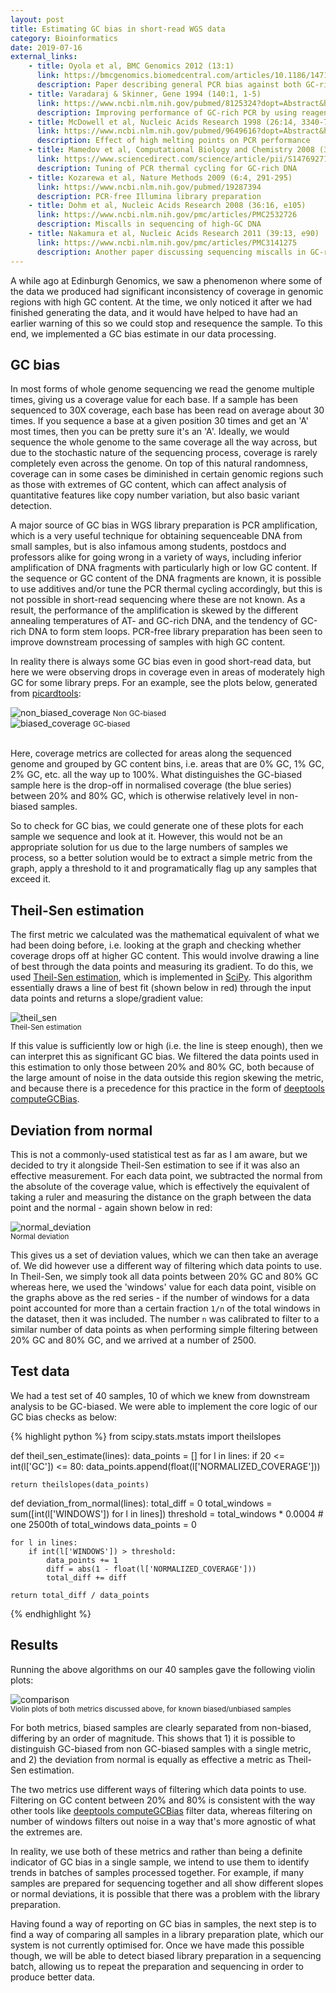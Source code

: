 ```yaml
---
layout: post
title: Estimating GC bias in short-read WGS data
category: Bioinformatics
date: 2019-07-16
external_links:
    - title: Oyola et al, BMC Genomics 2012 (13:1)
      link: https://bmcgenomics.biomedcentral.com/articles/10.1186/1471-2164-13-1
      description: Paper describing general PCR bias against both GC-rich and AT-rich DNA, and the solutions for them
    - title: Varadaraj & Skinner, Gene 1994 (140:1, 1-5)
      link: https://www.ncbi.nlm.nih.gov/pubmed/8125324?dopt=Abstract&holding=npg
      description: Improving performance of GC-rich PCR by using reagents to prevent formation of secondary structures
    - title: McDowell et al, Nucleic Acids Research 1998 (26:14, 3340-7)
      link: https://www.ncbi.nlm.nih.gov/pubmed/9649616?dopt=Abstract&holding=npg
      description: Effect of high melting points on PCR performance
    - title: Mamedov et al, Computational Biology and Chemistry 2008 (32:6)
      link: https://www.sciencedirect.com/science/article/pii/S1476927108000881
      description: Tuning of PCR thermal cycling for GC-rich DNA
    - title: Kozarewa et al, Nature Methods 2009 (6:4, 291-295)
      link: https://www.ncbi.nlm.nih.gov/pubmed/19287394
      description: PCR-free Illumina library preparation
    - title: Dohm et al, Nucleic Acids Research 2008 (36:16, e105)
      link: https://www.ncbi.nlm.nih.gov/pmc/articles/PMC2532726
      description: Miscalls in sequencing of high-GC DNA
    - title: Nakamura et al, Nucleic Acids Research 2011 (39:13, e90)
      link: https://www.ncbi.nlm.nih.gov/pmc/articles/PMC3141275
      description: Another paper discussing sequencing miscalls in GC-rich DNA
---
```


A while ago at Edinburgh Genomics, we saw a phenomenon where some of the data we produced had significant
inconsistency of coverage in genomic regions with high GC content. At the time, we only noticed it after we had
finished generating the data, and it would have helped to have had an earlier warning of this so we could stop and
resequence the sample. To this end, we implemented a GC bias estimate in our data processing.

## GC bias
In most forms of whole genome sequencing we read the genome multiple times, giving us a coverage value for each
base. If a sample has been sequenced to 30X coverage, each base has been read on average about 30 times. If you
sequence a base at a given position 30 times and get an 'A' most times, then you can be pretty sure it's an 'A'.
Ideally, we would sequence the whole genome to the same coverage all the way across, but due to the stochastic
nature of the sequencing process, coverage is rarely completely even across the genome. On top of this natural
randomness, coverage can in some cases be diminished in certain genomic regions such as those with extremes of GC
content, which can affect analysis of quantitative features like copy number variation, but also basic variant
detection.

A major source of GC bias in WGS library preparation is PCR amplification, which is a very useful technique for
obtaining sequenceable DNA from small samples, but is also infamous among students, postdocs and professors alike
for going wrong in a variety of ways, including inferior amplification of DNA fragments with particularly high or
low GC content. If the sequence or GC content of the DNA fragments are known, it is possible to use additives
and/or tune the PCR thermal cycling accordingly, but this is not possible in short-read sequencing where these are
not known. As a result, the performance of the amplification is skewed by the different annealing temperatures of
AT- and GC-rich DNA, and the tendency of GC-rich DNA to form stem loops. PCR-free library preparation has been
seen to improve downstream processing of samples with high GC content.

In reality there is always some GC bias even in good short-read data, but here we were observing drops in coverage
even in areas of moderately high GC for some library preps. For an example, see the plots below, generated from
[picardtools](http://broadinstitute.github.io/picard/command-line-overview.html#CollectGcBiasMetrics):

<div class="container" style="margin: 0; width: 100%;">
    <div class="row">
        <div class="col-sm-6">
            <img class="jpeg" src="/images/non_biased_coverage.jpg" alt="non_biased_coverage" />
            <small>Non GC-biased</small>
        </div>
        <div class="col-sm-6">
            <img class="jpeg" src="/images/biased_coverage.jpg" alt="biased_coverage" />
            <small>GC-biased</small>
        </div>
    </div>
</div>
<br/>

Here, coverage metrics are collected for areas along the sequenced genome and grouped by GC content bins, i.e.
areas that are 0% GC, 1% GC, 2% GC, etc. all the way up to 100%. What distinguishes the GC-biased sample here is
the drop-off in normalised coverage (the blue series) between 20% and 80% GC, which is otherwise relatively level
in non-biased samples.

So to check for GC bias, we could generate one of these plots for each sample we sequence and look at it. However,
this would not be an appropriate solution for us due to the large numbers of samples we process, so a better
solution would be to extract a simple metric from the graph, apply a threshold to it and programatically flag up
any samples that exceed it.

## Theil-Sen estimation
The first metric we calculated was the mathematical equivalent of what we had been doing before, i.e. looking at
the graph and checking whether coverage drops off at higher GC content. This would involve drawing a line of best
through the data points and measuring its gradient. To do this, we used
[Theil-Sen estimation](https://en.wikipedia.org/wiki/Theil-Sen_estimator), which is implemented in
[SciPy](https://scipy.org/). This algorithm essentially draws a line of best fit (shown below in red) through the
input data points and returns a slope/gradient value:

<img class="jpeg jpeg_small" src="/images/theil_sen.jpg" alt="theil_sen" />
<br/>
<small>Theil-Sen estimation</small>

If this value is sufficiently low or high (i.e. the line is steep enough), then we can interpret this as
significant GC bias. We filtered the data points used in this estimation to only those between 20% and 80% GC,
both because of the large amount of noise in the data outside this region skewing the metric, and because there is
a precedence for this practice in the form of
[deeptools computeGCBias](https://deeptools.readthedocs.io/en/develop/content/tools/computeGCBias.html).

## Deviation from normal
This is not a commonly-used statistical test as far as I am aware, but we decided to try it alongside Theil-Sen
estimation to see if it was also an effective measurement. For each data point, we subtracted the normal from the
absolute of the coverage value, which is effectively the equivalent of taking a ruler and measuring the distance
on the graph between the data point and the normal - again shown below in red:

<img class="jpeg jpeg_small" src="/images/normal_deviation.jpg" alt="normal_deviation" />
<br/>
<small>Normal deviation</small>

This gives us a set of deviation values, which we can then take an average of. We did however use a different way
of filtering which data points to use. In Theil-Sen, we simply took all data points between 20% GC and 80% GC
whereas here, we used the 'windows' value for each data point, visible on the graphs above as the red series - if
the number of windows for a data point accounted for more than a certain fraction `1/n` of the total windows in the
dataset, then it was included. The number `n` was calibrated to filter to a similar number of data points as when
performing simple filtering between 20% GC and 80% GC, and we arrived at a number of 2500.

## Test data
We had a test set of 40 samples, 10 of which we knew from downstream analysis to be GC-biased. We were able to
implement the core logic of our GC bias checks as below:

{% highlight python %}
from scipy.stats.mstats import theilslopes

def theil_sen_estimate(lines):
    data_points = []
    for l in lines:
        if 20 <= int(l['GC']) <= 80:
            data_points.append(float(l['NORMALIZED_COVERAGE']))

    return theilslopes(data_points)

def deviation_from_normal(lines):
    total_diff = 0
    total_windows = sum([int(l['WINDOWS']) for l in lines])
    threshold = total_windows * 0.0004  # one 2500th of total_windows
    data_points = 0

    for l in lines:
        if int(l['WINDOWS']) > threshold:
            data_points += 1
            diff = abs(1 - float(l['NORMALIZED_COVERAGE']))
            total_diff += diff

    return total_diff / data_points
{% endhighlight %}

## Results

Running the above algorithms on our 40 samples gave the following violin plots:

<img class="jpeg" src="/images/comparison.jpg" alt="comparison" />
<br/>
<small>Violin plots of both metrics discussed above, for known biased/unbiased samples</small>

For both metrics, biased samples are clearly separated from non-biased, differing by an order of magnitude. This
shows that 1) it is possible to distinguish GC-biased from non GC-biased samples with a single metric, and 2) the
deviation from normal is equally as effective a metric as Theil-Sen estimation.

The two metrics use different ways of filtering which data points to use. Filtering on GC content between 20% and
80% is consistent with the way other tools like
[deeptools computeGCBias](https://deeptools.readthedocs.io/en/develop/content/tools/computeGCBias.html) filter
data, whereas filtering on number of windows filters out noise in a way that's more agnostic of what the extremes
are.

In reality, we use both of these metrics and rather than being a definite indicator of GC bias in a single sample,
we intend to use them to identify trends in batches of samples processed together. For example, if many samples
are prepared for sequencing together and all show different slopes or normal deviations, it is possible that there
was a problem with the library preparation.

Having found a way of reporting on GC bias in samples, the next step is to find a way of comparing all samples in
a library preparation plate, which our system is not currently optimised for. Once we have made this possible
though, we will be able to detect biased library preparation in a sequencing batch, allowing us to repeat the
preparation and sequencing in order to produce better data.

